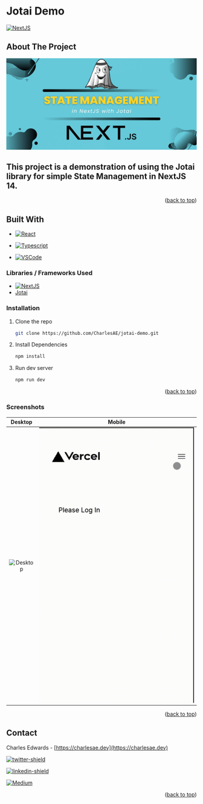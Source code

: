 # Jotai Demo
<a name="readme-top"></a>
[![NextJS]][NextJS-url]
## About The Project

![Jotai Demo][screenshot]

## This project is a demonstration of using the Jotai library for simple State Management in NextJS 14.


<p align="right">(<a href="#readme-top">back to top</a>)</p>

## Built With

* [![React]][React-url]
* [![Typescript]][Typescript-url]

* [![VSCode]][VSCode-url]

### Libraries / Frameworks Used

* [![NextJS]][NextJS-url]
* [Jotai][Jotai-url]


### Installation

1. Clone the repo
   ```sh
   git clone https://github.com/CharlesAE/jotai-demo.git
   ```
2. Install Dependencies
    ```sh
    npm install
    ```
2. Run dev server
    ```sh
    npm run dev
    ```


<p align="right">(<a href="#readme-top">back to top</a>)</p>

### Screenshots
Desktop            |  Mobile
:-------------------------:|:-------------------------:
![Desktop](https://raw.githubusercontent.com/CharlesAE/jotai-demo/main/screenshots/jotail.gif)  |   ![Mobile](https://raw.githubusercontent.com/CharlesAE/jotai-demo/main/screenshots/jotai_mobile.gif)  
<p align="right">(<a href="#readme-top">back to top</a>)</p>

## Contact

Charles Edwards - [https://charlesae.dev](https://charlesae.dev)

[![twitter-shield]][twitter-url]

[![linkedin-shield]][linkedin-url]

[![Medium]][Medium-url]


<p align="right">(<a href="#readme-top">back to top</a>)</p>

  <!-- MARKDOWN LINKS & IMAGES -->
<!-- https://www.markdownguide.org/basic-syntax/#reference-style-links -->
[linkedin-shield]: https://img.shields.io/badge/LinkedIn-%230077B5.svg?&style=flat-square&logo=linkedin&logoColor=white
[linkedin-url]: https://www.linkedin.com/in/charlesae/
[twitter-shield]: https://img.shields.io/badge/Twitter-%231DA1F2.svg?&logo=twitter&logoColor=white&style=flat-square
[twitter-url]:https://twitter.com/CharlesAE_Dev
[VSCode]: https://img.shields.io/badge/Visual%20Studio%20Code-282C34.svg?style=flat-square&logo=visual-studio-code&logoColor=blue
[VSCode-url]: https://code.visualstudio.com/
[Jotai]: Jotai
[jotai-url]: https://jotai.org/
[React-url]: https://reactjs.org/
[React]: https://img.shields.io/badge/-ReactJS-%23282C34?style=flat-square&logo=react
[NextJS]: https://img.shields.io/badge/-NextJs-black?style=flat-square&logo=next.js
[NextJS-url]: https://nextjs.org/
[Medium]: https://img.shields.io/badge/medium-%2312100E.svg?&amp;style=for-the-badge&amp;logo=medium&amp;logoColor=white
[Medium-url]: https://medium.com/@CharlesAE
[Typescript-url]: https://typescriptlang.org/
[Typescript]:https://img.shields.io/badge/-TypeScript-%23282C34?style=flat-square&logo=typescript&logoColor=007bcd
[screenshot]: https://raw.githubusercontent.com/CharlesAE/jotai-demo/main/screenshots/banner.jpg